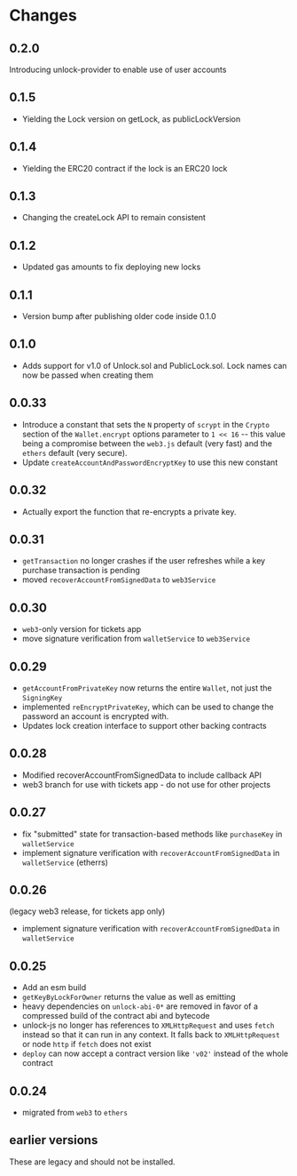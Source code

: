 # Changes

## 0.2.0
Introducing unlock-provider to enable use of user accounts

## 0.1.5

- Yielding the Lock version on getLock, as publicLockVersion

## 0.1.4

- Yielding the ERC20 contract if the lock is an ERC20 lock

## 0.1.3

- Changing the createLock API to remain consistent

## 0.1.2

- Updated gas amounts to fix deploying new locks

## 0.1.1

- Version bump after publishing older code inside 0.1.0

## 0.1.0

- Adds support for v1.0 of Unlock.sol and PublicLock.sol. Lock names can now be passed when creating
  them

## 0.0.33

- Introduce a constant that sets the `N` property of `scrypt` in the `Crypto`
  section of the `Wallet.encrypt` options parameter to `1 << 16` -- this value
  being a compromise between the `web3.js` default (very fast) and the `ethers`
  default (very secure).
- Update `createAccountAndPasswordEncryptKey` to use this new constant

## 0.0.32

- Actually export the function that re-encrypts a private key.

## 0.0.31

- `getTransaction` no longer crashes if the user refreshes while a key purchase transaction is pending
- moved `recoverAccountFromSignedData` to `web3Service`

## 0.0.30

- `web3`-only version for tickets app
- move signature verification from `walletService` to `web3Service`

## 0.0.29

- `getAccountFromPrivateKey` now returns the entire `Wallet`, not just the `SigningKey`
- implemented `reEncryptPrivateKey`, which can be used to change the password an
  account is encrypted with.
- Updates lock creation interface to support other backing contracts

## 0.0.28

- Modified recoverAccountFromSignedData to include callback API
- web3 branch for use with tickets app - do not use for other projects

## 0.0.27

- fix "submitted" state for transaction-based methods like `purchaseKey` in `walletService`
- implement signature verification with `recoverAccountFromSignedData` in `walletService` (etherrs)

## 0.0.26

(legacy web3 release, for tickets app only)

- implement signature verification with `recoverAccountFromSignedData` in `walletService`

## 0.0.25

- Add an esm build
- `getKeyByLockForOwner` returns the value as well as emitting
- heavy dependencies on `unlock-abi-0*` are removed in favor of a compressed
  build of the contract abi and bytecode
- unlock-js no longer has references to `XMLHttpRequest` and uses `fetch` instead
  so that it can run in any context. It falls back to `XMLHttpRequest` or node `http`
  if `fetch` does not exist
- `deploy` can now accept a contract version like `'v02'` instead of the whole contract

## 0.0.24

- migrated from `web3` to `ethers`

## earlier versions

These are legacy and should not be installed.
